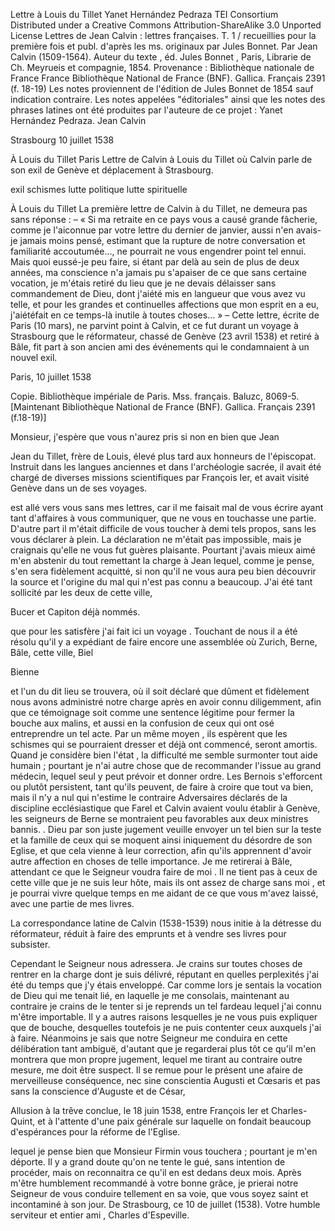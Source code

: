 Lettre à Louis du Tillet Yanet Hernández Pedraza TEI Consortium Distributed under a Creative Commons Attribution-ShareAlike 3.0 Unported License Lettres de Jean Calvin : lettres françaises. T. 1 / recueillies pour la première fois et publ. d'après les ms. originaux par Jules Bonnet. Par Jean Calvin (1509-1564). Auteur du texte , éd. Jules Bonnet , Paris, Librarie de Ch. Meyrueis et compagnie, 1854. Provenance : Bibliothèque nationale de France France Bibliothèque National de France (BNF). Gallica. Français 2391 (f. 18-19) 
Les notes proviennent de l'édition de Jules Bonnet de 1854 sauf indication contraire. Les notes appelées "éditoriales" ainsi que les notes des phrases latines ont été produites par l'auteure de ce projet : Yanet Hernández Pedraza. 
Jean Calvin 

Strasbourg 10 juillet 1538 

À Louis du Tillet Paris Lettre de Calvin à Louis du Tillet où Calvin parle de son exil de Genève et déplacement à Strasbourg. 

exil
schismes
lutte politique
lutte spirituelle 

À Louis du Tillet 
La première lettre de Calvin à du Tillet, ne demeura pas sans réponse : – « Si ma retraite en ce pays vous a causé grande fâcherie, comme je l'aiconnue par votre lettre du dernier de janvier, aussi n'en avais-je jamais moins pensé, estimant que la rupture de notre conversation et familiarité accoutumée…, ne pourrait ne vous engendrer point tel ennui. Mais quoi eussé-je peu faire, si étant par delà au sein de plus de deux années, ma conscience n'a jamais pu s'apaiser de ce que sans certaine vocation, je m'étais retiré du lieu que je ne devais délaisser sans commandement de Dieu, dont j'aiété mis en langueur que vous avez vu telle, et pour les grandes et continuelles affections que mon esprit en a eu, j'aiétéfait en ce temps-là inutile à toutes choses… » – Cette lettre, écrite de Paris (10 mars), ne parvint point à Calvin, et ce fut durant un voyage à Strasbourg que le réformateur, chassé de Genève (23 avril 1538) et retiré à Bâle, fit part à son ancien ami des événements qui le condamnaient à un nouvel exil. 

Paris, 10 juillet 1538 

Copie. Bibliothèque impériale de Paris. Mss. français. Baluzc, 8069-5. [Maintenant Bibliothèque National de France (BNF). Gallica. Français 2391 (f.18-19)] 

Monsieur, j'espère que vous n'aurez pris si non en bien que Jean 

Jean du Tillet, frère de Louis, élevé plus tard aux honneurs de l'épiscopat. Instruit dans les langues anciennes et dans l'archéologie sacrée, il avait été chargé de diverses missions scientifiques par François Ier, et avait visité Genève dans un de ses voyages.  


est allé vers vous sans mes lettres, car il me faisait mal de vous  écrire ayant tant d'affaires à vous communiquer, que ne vous en touchasse une partie. D'autre part il m'était difficile de vous toucher à  demi tels propos, sans les vous déclarer à plein. La déclaration ne m'était pas impossible, mais je craignais qu'elle ne vous  fut guères plaisante. Pourtant j'avais mieux aimé m'en abstenir du tout remettant la charge à Jean lequel, comme je pense, s'en sera fidèlement acquitté, si non qu'il ne vous aura peu bien  découvrir la source et l'origine du mal qui n'est pas  connu a beaucoup. J'ai été tant sollicité par les deux de  cette ville, 

Bucer et Capiton déjà nommés.

que pour les satisfère j'ai fait ici un  voyage . Touchant de nous il a  été résolu qu'il y a expédiant de faire encore une assemblée où Zurich, Berne, Bâle,  cette ville, Biel 

Bienne

et l'un du  dit lieu se trouvera, où il soit déclaré que dûment et fidèlement nous avons administré  notre charge après en avoir connu diligemment, afin que ce  témoignage soit comme une sentence légitime pour fermer la bouche aux malins, et aussi en la confusion de  ceux qui ont osé entreprendre un tel acte. Par un  même moyen , ils espèrent que les schismes qui se pourraient dresser et déjà ont commencé, seront amortis. Quand je considère bien l'état , la difficulté me semble surmonter tout  aide humain ; pourtant je n'ai autre chose que de recommander l'issue au grand médecin, lequel seul y  peut prévoir et donner ordre. Les Bernois s'efforcent ou  plutôt persistent, tant qu'ils peuvent, de faire à croire que tout va bien, mais il n'y a nul qui n'estime le contraire Adversaires déclarés de la discipline ecclésiastique que Farel et Calvin avaient voulu établir à Genève, les seigneurs de Berne se montraient peu favorables aux deux ministres bannis. . Dieu par son juste jugement veuille envoyer un tel bien sur la teste et la famille de  ceux qui se  moquent ainsi iniquement du désordre de son Eglise, et que cela vienne à leur correction, afin qu'ils apprennent d'avoir  autre affection en choses de telle importance. Je me retirerai à Bâle, attendant ce que le Seigneur voudra faire de  moi . Il ne tient pas à  ceux de  cette ville que je ne suis leur hôte, mais ils ont assez de charge sans  moi , et je pourrai vivre quelque temps en me aidant de ce que vous m'avez laissé, avec une partie de mes livres. 

La correspondance latine de Calvin (1538-1539) nous initie à la détresse du réformateur, réduit à faire des emprunts et à vendre ses livres pour subsister. 


Cependant le Seigneur nous adressera. Je crains sur toutes choses de rentrer en la charge dont je suis délivré, réputant en quelles perplexités j'ai été du temps que j'y  étais enveloppé. Car comme lors je  sentais la vocation de Dieu qui me  tenait lié, en laquelle je me consolais, maintenant au contraire je crains de le tenter si je  reprends un tel fardeau lequel j'ai connu m'être importable. Il y a autres raisons lesquelles je ne vous puis expliquer que de bouche, desquelles  toutefois je ne puis contenter  ceux auxquels j'ai à faire. Néanmoins je sais que  notre Seigneur me conduira en  cette délibération tant ambiguë, d'autant que je regarderai plus  tôt ce qu'il m'en montrera que mon propre jugement, lequel me tirant au contraire  outre mesure, me  doit être suspect. Il se remue pour le présent une afaire de merveilleuse conséquence, nec sine conscientia Augusti et Cœsaris et pas sans la conscience d'Auguste et de César, 

Allusion à la trêve conclue, le 18 juin 1538, entre François Ier et Charles-Quint, et à l'attente d'une paix générale sur laquelle on fondait beaucoup d'espérances pour la réforme de l'Eglise.


lequel je pense bien que Monsieur Firmin vous touchera ; pourtant je m'en déporte. Il y a grand  doute qu'on ne tente le gué, sans intention de procéder, mais on  reconnaitra ce qu'il en est dedans deux mois. Après m'être humblement recommandé à  votre bonne grâce, je prierai  notre Seigneur de vous conduire tellement en sa voie, que vous soyez  saint et incontaminé à son jour. De Strasbourg, ce 10 de juillet (1538). Votre humble serviteur et entier  ami , Charles d'Espeville. 